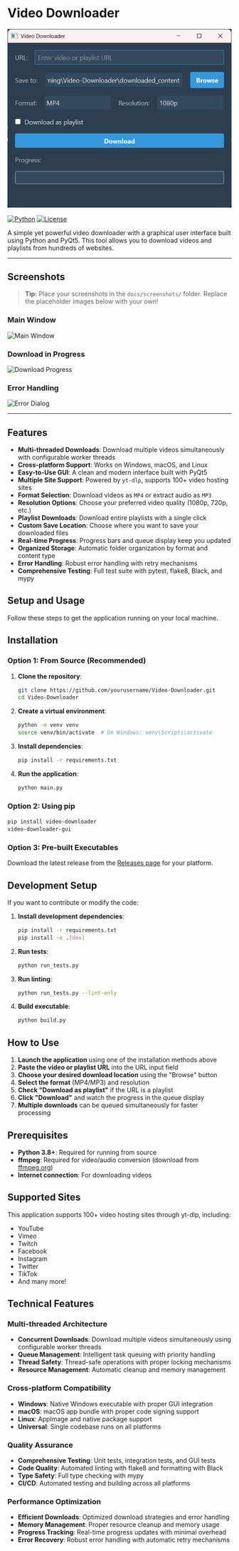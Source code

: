 <!-- README.md -->
# Video Downloader

![App Banner](docs/screenshots/banner.png)

[![Python](https://img.shields.io/badge/python-3.8%2B-blue?logo=python)](https://www.python.org/)
[![License](https://img.shields.io/badge/license-MIT-green)](LICENSE)

A simple yet powerful video downloader with a graphical user interface built using Python and PyQt5. This tool allows you to download videos and playlists from hundreds of websites.

---

## Screenshots

> **Tip:** Place your screenshots in the `docs/screenshots/` folder. Replace the placeholder images below with your own!

### Main Window
![Main Window](docs/screenshots/main_window.png)

### Download in Progress
![Download Progress](docs/screenshots/progress.png)

### Error Handling
![Error Dialog](docs/screenshots/error.png)

---

## Features

- **Multi-threaded Downloads**: Download multiple videos simultaneously with configurable worker threads
- **Cross-platform Support**: Works on Windows, macOS, and Linux
- **Easy-to-Use GUI**: A clean and modern interface built with PyQt5
- **Multiple Site Support**: Powered by `yt-dlp`, supports 100+ video hosting sites
- **Format Selection**: Download videos as `MP4` or extract audio as `MP3`
- **Resolution Options**: Choose your preferred video quality (1080p, 720p, etc.)
- **Playlist Downloads**: Download entire playlists with a single click
- **Custom Save Location**: Choose where you want to save your downloaded files
- **Real-time Progress**: Progress bars and queue display keep you updated
- **Organized Storage**: Automatic folder organization by format and content type
- **Error Handling**: Robust error handling with retry mechanisms
- **Comprehensive Testing**: Full test suite with pytest, flake8, Black, and mypy

## Setup and Usage

Follow these steps to get the application running on your local machine.

## Installation

### Option 1: From Source (Recommended)

1. **Clone the repository**:
   ```bash
   git clone https://github.com/yourusername/Video-Downloader.git
   cd Video-Downloader
   ```

2. **Create a virtual environment**:
   ```bash
   python -m venv venv
   source venv/bin/activate  # On Windows: venv\Scripts\activate
   ```

3. **Install dependencies**:
   ```bash
   pip install -r requirements.txt
   ```

4. **Run the application**:
   ```bash
   python main.py
   ```

### Option 2: Using pip

```bash
pip install video-downloader
video-downloader-gui
```

### Option 3: Pre-built Executables

Download the latest release from the [Releases page](https://github.com/yourusername/Video-Downloader/releases) for your platform.

## Development Setup

If you want to contribute or modify the code:

1. **Install development dependencies**:
   ```bash
   pip install -r requirements.txt
   pip install -e .[dev]
   ```

2. **Run tests**:
   ```bash
   python run_tests.py
   ```

3. **Run linting**:
   ```bash
   python run_tests.py --lint-only
   ```

4. **Build executable**:
   ```bash
   python build.py
   ```

## How to Use

1. **Launch the application** using one of the installation methods above
2. **Paste the video or playlist URL** into the URL input field
3. **Choose your desired download location** using the "Browse" button
4. **Select the format** (MP4/MP3) and resolution
5. **Check "Download as playlist"** if the URL is a playlist
6. **Click "Download"** and watch the progress in the queue display
7. **Multiple downloads** can be queued simultaneously for faster processing

## Prerequisites

- **Python 3.8+**: Required for running from source
- **ffmpeg**: Required for video/audio conversion (download from [ffmpeg.org](https://ffmpeg.org/download.html))
- **Internet connection**: For downloading videos

## Supported Sites

This application supports 100+ video hosting sites through yt-dlp, including:
- YouTube
- Vimeo
- Twitch
- Facebook
- Instagram
- Twitter
- TikTok
- And many more!

## Technical Features

### Multi-threaded Architecture
- **Concurrent Downloads**: Download multiple videos simultaneously using configurable worker threads
- **Queue Management**: Intelligent task queuing with priority handling
- **Thread Safety**: Thread-safe operations with proper locking mechanisms
- **Resource Management**: Automatic cleanup and memory management

### Cross-platform Compatibility
- **Windows**: Native Windows executable with proper GUI integration
- **macOS**: macOS app bundle with proper code signing support
- **Linux**: AppImage and native package support
- **Universal**: Single codebase runs on all platforms

### Quality Assurance
- **Comprehensive Testing**: Unit tests, integration tests, and GUI tests
- **Code Quality**: Automated linting with flake8 and formatting with Black
- **Type Safety**: Full type checking with mypy
- **CI/CD**: Automated testing and building across all platforms

### Performance Optimization
- **Efficient Downloads**: Optimized download strategies and error handling
- **Memory Management**: Proper resource cleanup and memory usage
- **Progress Tracking**: Real-time progress updates with minimal overhead
- **Error Recovery**: Robust error handling with automatic retry mechanisms